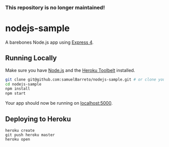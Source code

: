 ### This repository is no longer maintained!

# nodejs-sample

A barebones Node.js app using [Express 4](http://expressjs.com/).

## Running Locally

Make sure you have [Node.js](http://nodejs.org/) and the [Heroku Toolbelt](https://toolbelt.heroku.com/) installed.

```sh
git clone git@github.com:samuelBarreto/nodejs-sample.git # or clone your own fork
cd nodejs-sample
npm install
npm start
```

Your app should now be running on [localhost:5000](http://localhost:5000/).

## Deploying to Heroku 

```
heroku create
git push heroku master
heroku open
```

